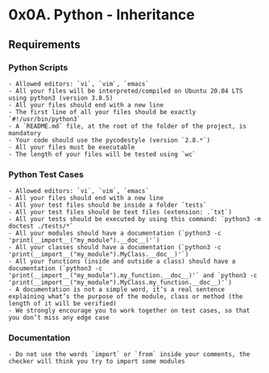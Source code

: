 # 0x0A. Python - Inheritance
## Requirements
### Python Scripts
    - Allowed editors: `vi`, `vim`, `emacs`
    - All your files will be interpreted/compiled on Ubuntu 20.04 LTS using python3 (version 3.8.5)
    - All your files should end with a new line
    - The first line of all your files should be exactly `#!/usr/bin/python3`
    - A `README.md` file, at the root of the folder of the project, is mandatory
    - Your code should use the pycodestyle (version `2.8.*`)
    - All your files must be executable
    - The length of your files will be tested using `wc`
### Python Test Cases
    - Allowed editors: `vi`, `vim`, `emacs`
    - All your files should end with a new line
    - All your test files should be inside a folder `tests`
    - All your test files should be text files (extension: .`txt`)
    - All your tests should be executed by using this command: `python3 -m doctest ./tests/*`
    - All your modules should have a documentation (`python3 -c 'print(__import__("my_module").__doc__)'`)
    - All your classes should have a documentation (`python3 -c 'print(__import__("my_module").MyClass.__doc__)'`)
    - All your functions (inside and outside a class) should have a documentation (`python3 -c 'print(__import__("my_module").my_function.__doc__)'` and `python3 -c 'print(__import__("my_module").MyClass.my_function.__doc__)'`)
    - A documentation is not a simple word, it’s a real sentence explaining what’s the purpose of the module, class or method (the length of it will be verified)
    - We strongly encourage you to work together on test cases, so that you don’t miss any edge case
### Documentation
    - Do not use the words `import` or `from` inside your comments, the checker will think you try to import some modules
